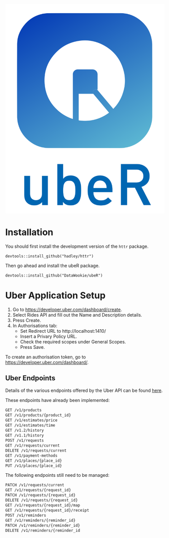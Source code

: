 ![](uber-logo.svg)

# Installation

You should first install the development version of the `httr` package.
```
devtools::install_github("hadley/httr")
```
Then go ahead and install the ubeR package.
```
devtools::install_github("DataWookie/ubeR")
```

# Uber Application Setup

1. Go to https://developer.uber.com/dashboard/create.
2. Select Rides API and fill out the Name and Description details.
3. Press Create.
4. In Authorisations tab:
    - Set Redirect URL to http://localhost:1410/
    - Insert a Privary Policy URL.
    - Check the required scopes under General Scopes.
    - Press Save.

To create an authorisation token, go to https://developer.uber.com/dashboard/.

## Uber Endpoints

Details of the various endpoints offered by the Uber API can be found [here](https://developer.uber.com/docs/rides).

These endpoints have already been implemented:

    GET /v1/products
    GET /v1/products/{product_id}
    GET /v1/estimates/price
    GET /v1/estimates/time
    GET /v1.2/history
    GET /v1.1/history
    POST /v1/requests
    GET /v1/requests/current
    DELETE /v1/requests/current
    GET /v1/payment-methods
    GET /v1/places/{place_id}
    PUT /v1/places/{place_id}

The following endpoints still need to be managed:

    PATCH /v1/requests/current
    GET /v1/requests/{request_id}
    PATCH /v1/requests/{request_id}
    DELETE /v1/requests/{request_id}
    GET /v1/requests/{request_id}/map
    GET /v1/requests/{request_id}/receipt
    POST /v1/reminders
    GET /v1/reminders/{reminder_id}
    PATCH /v1/reminders/{reminder_id}
    DELETE /v1/reminders/{reminder_id